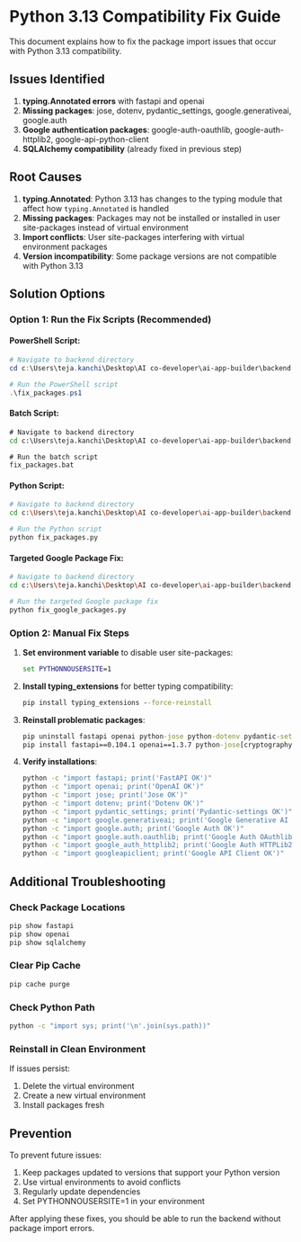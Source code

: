 # Python 3.13 Compatibility Fix Guide

This document explains how to fix the package import issues that occur with Python 3.13 compatibility.

## Issues Identified

1. **typing.Annotated errors** with fastapi and openai
2. **Missing packages**: jose, dotenv, pydantic_settings, google.generativeai, google.auth
3. **Google authentication packages**: google-auth-oauthlib, google-auth-httplib2, google-api-python-client
4. **SQLAlchemy compatibility** (already fixed in previous step)

## Root Causes

1. **typing.Annotated**: Python 3.13 has changes to the typing module that affect how `typing.Annotated` is handled
2. **Missing packages**: Packages may not be installed or installed in user site-packages instead of virtual environment
3. **Import conflicts**: User site-packages interfering with virtual environment packages
4. **Version incompatibility**: Some package versions are not compatible with Python 3.13

## Solution Options

### Option 1: Run the Fix Scripts (Recommended)

#### PowerShell Script:
```powershell
# Navigate to backend directory
cd c:\Users\teja.kanchi\Desktop\AI co-developer\ai-app-builder\backend

# Run the PowerShell script
.\fix_packages.ps1
```

#### Batch Script:
```cmd
# Navigate to backend directory
cd c:\Users\teja.kanchi\Desktop\AI co-developer\ai-app-builder\backend

# Run the batch script
fix_packages.bat
```

#### Python Script:
```bash
# Navigate to backend directory
cd c:\Users\teja.kanchi\Desktop\AI co-developer\ai-app-builder\backend

# Run the Python script
python fix_packages.py
```

#### Targeted Google Package Fix:
```bash
# Navigate to backend directory
cd c:\Users\teja.kanchi\Desktop\AI co-developer\ai-app-builder\backend

# Run the targeted Google package fix
python fix_google_packages.py
```

### Option 2: Manual Fix Steps

1. **Set environment variable** to disable user site-packages:
   ```cmd
   set PYTHONNOUSERSITE=1
   ```

2. **Install typing_extensions** for better typing compatibility:
   ```cmd
   pip install typing_extensions --force-reinstall
   ```

3. **Reinstall problematic packages**:
   ```cmd
   pip uninstall fastapi openai python-jose python-dotenv pydantic-settings google-generativeai google-auth google-auth-oauthlib google-auth-httplib2 google-api-python-client -y
   pip install fastapi==0.104.1 openai==1.3.7 python-jose[cryptography]==3.3.0 python-dotenv==1.0.0 pydantic-settings==2.1.0 google-generativeai==0.3.2 google-auth==2.23.4 google-auth-oauthlib==1.2.0 google-auth-httplib2==0.2.0 google-api-python-client==2.110.0 --force-reinstall --no-cache-dir
   ```

4. **Verify installations**:
   ```bash
   python -c "import fastapi; print('FastAPI OK')"
   python -c "import openai; print('OpenAI OK')"
   python -c "import jose; print('Jose OK')"
   python -c "import dotenv; print('Dotenv OK')"
   python -c "import pydantic_settings; print('Pydantic-settings OK')"
   python -c "import google.generativeai; print('Google Generative AI OK')"
   python -c "import google.auth; print('Google Auth OK')"
   python -c "import google.auth.oauthlib; print('Google Auth OAuthlib OK')"
   python -c "import google_auth_httplib2; print('Google Auth HTTPLib2 OK')"
   python -c "import googleapiclient; print('Google API Client OK')"
   ```

## Additional Troubleshooting

### Check Package Locations
```bash
pip show fastapi
pip show openai
pip show sqlalchemy
```

### Clear Pip Cache
```bash
pip cache purge
```

### Check Python Path
```bash
python -c "import sys; print('\n'.join(sys.path))"
```

### Reinstall in Clean Environment
If issues persist:
1. Delete the virtual environment
2. Create a new virtual environment
3. Install packages fresh

## Prevention

To prevent future issues:
1. Keep packages updated to versions that support your Python version
2. Use virtual environments to avoid conflicts
3. Regularly update dependencies
4. Set PYTHONNOUSERSITE=1 in your environment

After applying these fixes, you should be able to run the backend without package import errors.